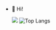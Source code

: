- 👋 Hi!

  ![](https://komarev.com/ghpvc/?username=AnuragPaul0&label=Profile+Views&color=red&style=plastic) ![Top Langs](https://github-readme-stats.vercel.app/api/top-langs/?username=AnuragPaul0&layout=compact&theme=dark&html=000)
<!--- , I’m Anurag Paul 0 not working
bg_color=000
&scss=222222 html=00000green&matlab=
AnuragPaul0/AnuragPaul0 is a ✨ special ✨ repository because its `README.md` (this file) appears on your GitHub profile.
You can click the Preview link to take a look at your changes.
--->
